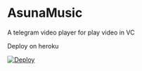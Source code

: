 # AsunaMusic
A telegram video player for play video in VC

Deploy on heroku

[![Deploy](https://www.herokucdn.com/deploy/button.svg)](https://heroku.com/deploy?template=https://github.com/mearnin/AsunaMusic)

